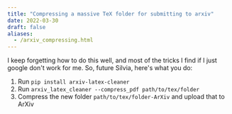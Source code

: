 ```yaml
---
title: "Compressing a massive TeX folder for submitting to arxiv"
date: 2022-03-30
draft: false
aliases:
  - /arxiv_compressing.html
---
```


I keep forgetting how to do this well, and most of the tricks I find if I just google don't work for me. So, future Silvia, here's what you do:

1. Run `pip install arxiv-latex-cleaner`
2. Run `arxiv_latex_cleaner --compress_pdf path/to/tex/folder`
3. Compress the new folder `path/to/tex/folder-ArXiv` and upload that to ArXiv